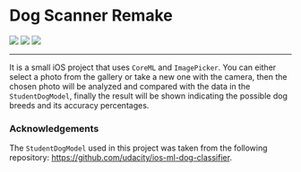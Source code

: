 # Dog Scanner Remake
[![](https://img.shields.io/badge/iOS-15.0-orange)](#)
[![](https://img.shields.io/badge/Platforms-iPhone-blue)](#)
[![](https://img.shields.io/badge/Category-Utility-brightgreen)](#)

---
It is a small iOS project that uses `CoreML` and `ImagePicker`. You can either select a photo from the gallery or take a new one with the camera, then the chosen photo will be analyzed and compared with the data in the `StudentDogModel`, finally the result will be shown indicating the possible dog breeds and its accuracy percentages.

### Acknowledgements
The `StudentDogModel` used in this project was taken from the following repository:
https://github.com/udacity/ios-ml-dog-classifier.

